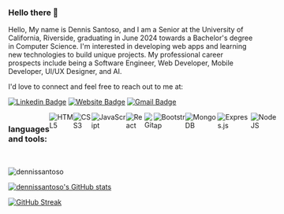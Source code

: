 ### Hello there 👋

Hello, My name is Dennis Santoso, and I am a Senior at the University of California, Riverside, graduating in June 2024 towards a Bachelor's degree in Computer Science. I'm interested in developing web apps and learning new technologies to build unique projects. My professional career prospects include being a Software Engineer, Web Developer, Mobile Developer, UI/UX Designer, and AI.

I'd love to connect and feel free to reach out to me at:


[![Linkedin Badge](https://img.shields.io/badge/-dennissantoso-blue?style=flat&logo=Linkedin&logoColor=white&link=https://www.linkedin.com/in/dennissantoso/)](https://www.linkedin.com/in/dennissantoso/)
[![Website Badge](https://img.shields.io/badge/-personalWebsite-47CCCC?style=flat&logo=Google-Chrome&logoColor=white&link=https://dennissantoso.netlify.app)](https://dennissantoso.netlify.app/)
[![Gmail Badge](https://img.shields.io/badge/-13dennissantoso@gmail.com-c14438?style=flat&logo=Gmail&logoColor=white&link=mailto:13dennissantoso@gmail.com)](mailto:13dennissantoso@gmail.com)

<div style="display: flex;"><h3>languages and tools:</h3>
  <img alt="HTML5" src="https://img.shields.io/badge/html5-%23E34F26.svg?style=for-the-badge&logo=html5&logoColor=white"/>
  <img alt="CSS3" src="https://img.shields.io/badge/css3-%231572B6.svg?style=for-the-badge&logo=css3&logoColor=white"/>
  <img alt="JavaScript" src="https://img.shields.io/badge/javascript%20-%23323330.svg?&style=for-the-badge&logo=javascript&logoColor=%23F7DF1E"/>
  <img alt="React" src="https://img.shields.io/badge/react%20-%2320232a.svg?&style=for-the-badge&logo=react&logoColor=%2361DAFB"/>
  <img alt="Git" src="https://img.shields.io/badge/git%20-%23F05033.svg?&style=for-the-badge&logo=git&logoColor=white"/>
  <img alt="Bootstrap" src="https://img.shields.io/badge/bootstrap-%23563D7C.svg?style=for-the-badge&logo=bootstrap&logoColor=white"/>
  <img alt="MongoDB" src="https://img.shields.io/badge/MongoDB-%234ea94b.svg?style=for-the-badge&logo=mongodb&logoColor=white"/>
  <img alt="Express.js" src="https://img.shields.io/badge/express.js-%23404d59.svg?style=for-the-badge&logo=express&logoColor=%2361DAFB"/>
  <img alt="NodeJS" src="https://img.shields.io/badge/node.js-6DA55F?style=for-the-badge&logo=node.js&logoColor=white"/>
</div>

<br>

<p align="left"><img src="https://github-readme-stats.vercel.app/api/top-langs?username=dennissantoso&show_icons=true&locale=en&layout=compact&theme=vision-friendly-dark" alt="dennissantoso" /></p>

[![dennissantoso's GitHub stats](https://github-readme-stats.vercel.app/api?username=dennissantoso&theme=vision-friendly-dark&show_icons=true)](https://github.com/dennissantoso/github-readme-stats)

[![GitHub Streak](https://streak-stats.demolab.com?user=dennissantoso&theme=black-ice)](https://git.io/streak-stats)
